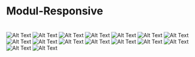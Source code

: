 # Modul-Responsive
#

![Alt Text](https://github.com/adellaaishwara/Modul-Responsive/blob/master/01.PNG)
![Alt Text](https://github.com/adellaaishwara/Modul-Responsive/blob/master/css2.PNG)
![Alt Text](https://github.com/adellaaishwara/Modul-Responsive/blob/master/css3.PNG)
![Alt Text](https://github.com/adellaaishwara/Modul-Responsive/blob/master/css4.PNG)
![Alt Text](https://github.com/adellaaishwara/Modul-Responsive/blob/master/css5.PNG)
![Alt Text](https://github.com/adellaaishwara/Modul-Responsive/blob/master/css6.PNG)
![Alt Text](https://github.com/adellaaishwara/Modul-Responsive/blob/master/css7.PNG)
![Alt Text](https://github.com/adellaaishwara/Modul-Responsive/blob/master/css8.PNG)
![Alt Text](https://github.com/adellaaishwara/Modul-Responsive/blob/master/css9.PNG)
![Alt Text](https://github.com/adellaaishwara/Modul-Responsive/blob/master/css10.PNG)
![Alt Text](https://github.com/adellaaishwara/Modul-Responsive/blob/master/css11.PNG)
![Alt Text]()
![Alt Text]()
![Alt Text]()
![Alt Text]()
![Alt Text]()


